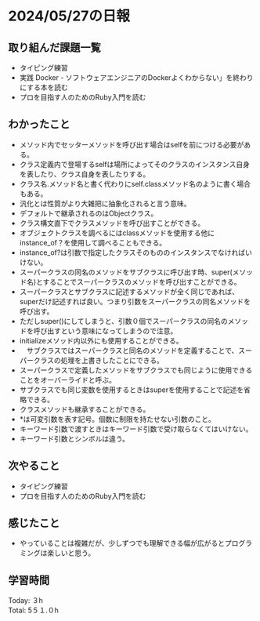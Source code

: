 # 2024/05/27の日報
## 取り組んだ課題一覧
* タイピング練習
*  実践 Docker - ソフトウェアエンジニアのDockerよくわからない」を終わりにする本を読む
*  プロを目指す人のためのRuby入門を読む
## わかったこと
* メソッド内でセッターメソッドを呼び出す場合はselfを前につける必要がある。
* クラス定義内で登場するselfは場所によってそのクラスのインスタンス自身を表したり、クラス自身を表したりする。
* クラス名.メソッド名と書く代わりにself.classメソッド名のように書く場合もある。
* 汎化とは性質がより大雑把に抽象化されると言う意味。
* デフォルトで継承されるのはObjectクラス。
* クラス構文直下でクラスメソッドを呼び出すことができる。
*  オブジェクトクラスを調べるにはclassメソッドを使用する他にinstance_of？を使用して調べることもできる。
  *  instance_of?は引数で指定したクラスそのもののインスタンスでなければいけない。
*  スーパークラスの同名のメソッドをサブクラスに呼び出す時、super(メソッド名)とすることでスーパークラスのメソッドを呼び出すことができる。
  *  スーパークラスとサブクラスに記述するメソッドが全く同じであれば、superだけ記述すれば良い。つまり引数をスーパークラスの同名メソッドを呼び出す。
  *  ただしsuper()にしてしまうと、引数０個でスーパークラスの同名のメソッドを呼び出すという意味になってしまうので注意。
  *  initializeメソッド内以外にも使用することができる。
*  　サブクラスではスーパークラスと同名のメソッドを定義することで、スーパークラスの処理を上書きしたことにできる。
*  スーパークラスで定義したメソッドをサブクラスでも同じように使用できることをオーバーライドと呼ぶ。
  *  サブクラスでも同じ変数を使用するときはsuperを使用することで記述を省略できる。
*  クラスメソッドも継承することができる。
*  *は可変引数を表す記号。個数に制限を持たせない引数のこと。
*  キーワード引数で渡すときはキーワード引数で受け取らなくてはいけない。
  *  キーワード引数とシンボルは違う。                
## 次やること
* タイピング練習
* プロを目指す人のためのRuby入門を読む
## 感じたこと
*  やっていることは複雑だが、少しずつでも理解できる幅が広がるとプログラミングは楽しいと思う。
## 学習時間
Today: ３h<br>
Total: 5５１.０h
